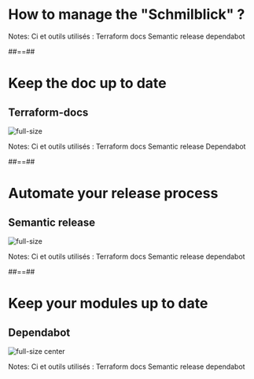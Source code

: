 
<!-- .slide: data-background="./assets/images/cesar-carlevarino-aragon-NL_DF0Klepc-unsplash.jpg" class="transition" -->

# How to manage the "Schmilblick" ?

Notes: Ci et outils utilisés :
Terraform docs
Semantic release
dependabot


##==##

# Keep the doc up to date
## Terraform-docs

![full-size](./assets/images/terraform_docs.png)

Notes: Ci et outils utilisés :
Terraform docs
Semantic release
Dependabot


##==##

# Automate your release process
## Semantic release

![full-size](./assets/images/semantic_release.png)

Notes: Ci et outils utilisés :
Terraform docs
Semantic release
dependabot


##==##

# Keep your modules up to date
## Dependabot

![full-size center](./assets/images/dependabot.png)

Notes: Ci et outils utilisés :
Terraform docs
Semantic release
dependabot

